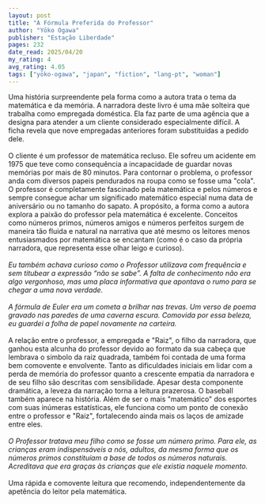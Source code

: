 ```yaml
---
layout: post
title: "A Fórmula Preferida do Professor"
author: "Yōko Ogawa"
publisher: "Estação Liberdade"
pages: 232
date_read: 2025/04/20
my_rating: 4
avg_rating: 4.05
tags: ["yōko-ogawa", "japan", "fiction", "lang-pt", "woman"]
---
```


Uma história surpreendente pela forma como a autora trata o tema da matemática e da memória. A narradora deste livro é uma mãe solteira que trabalha como empregada doméstica. Ela faz parte de uma agência que a designa para atender a um cliente considerado especialmente difícil. A ficha revela que nove empregadas anteriores foram substituídas a pedido dele.<br/><br/>O cliente é um professor de matemática recluso. Ele sofreu um acidente em 1975 que teve como consequência a incapacidade de guardar novas memórias por mais de 80 minutos. Para contornar o problema, o professor anda com diversos papeis pendurados na roupa como se fosse uma "cola". O professor é completamente fascinado pela matemática e pelos números e sempre consegue achar um significado matemático especial numa data de aniversário ou no tamanho do sapato. A propósito, a forma como a autora explora a paixão do professor pela matemática é excelente. Conceitos como números primos, números amigos e números perfeitos surgem de maneira tão fluida e natural na narrativa que até mesmo os leitores menos entusiasmados por matemática se encantam (como é o caso da própria narradora, que representa esse olhar leigo e curioso).<br/><br/><i> Eu também achava curioso como o Professor utilizava com frequência e sem titubear a expressão “não se sabe”. A falta de conhecimento não era algo vergonhoso, mas uma placa informativa que apontava o rumo para se chegar a uma nova verdade.</i><br/><br/><i> A fórmula de Euler era um cometa a brilhar nas trevas. Um verso de poema gravado nas paredes de uma caverna escura. Comovida por essa beleza, eu guardei a folha de papel novamente na carteira.</i> <br/><br/>A relação entre o professor, a empregada e "Raiz", o filho da narradora, que ganhou esta alcunha do professor devido ao formato da sua cabeça que lembrava o simbolo da raiz quadrada, também foi contada de uma forma bem comovente e envolvente. Tanto as dificuldades iniciais em lidar com a perda de memória do professor quanto a crescente empatia da narradora e de seu filho são descritas com sensibilidade. Apesar desta componente dramática, a leveza da narração torna a leitura prazerosa. O baseball também aparece na história. Além de ser o mais "matemático" dos esportes com suas inúmeras estatísticas, ele funciona como um ponto de conexão entre o professor e "Raiz",  fortalecendo ainda mais os laços de amizade entre eles.<br/><br/><i> O Professor tratava meu filho como se fosse um número primo. Para ele, as crianças eram indispensáveis a nós, adultos, da mesma forma que os números primos constituíam a base de todos os números naturais. Acreditava que era graças às crianças que ele existia naquele momento.</i><br/><br/>Uma rápida e comovente leitura que recomendo, independentemente da apetência do leitor pela matemática.

